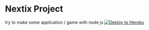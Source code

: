 # Nextix Project
try to make some application / game with node js
[![Deploy to Heroku](https://www.herokucdn.com/deploy/button.png)](https://heroku.com/deploy)
